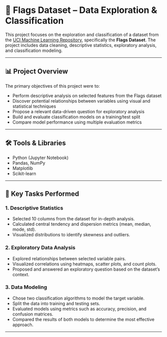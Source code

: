 # 🚩 Flags Dataset – Data Exploration & Classification

This project focuses on the exploration and classification of a dataset from the [UCI Machine Learning Repository](https://archive.ics.uci.edu/ml/datasets.php), specifically the **Flags Dataset**. The project includes data cleaning, descriptive statistics, exploratory analysis, and classification modeling.

---

## 📊 Project Overview

The primary objectives of this project were to:

- Perform descriptive analysis on selected features from the Flags dataset
- Discover potential relationships between variables using visual and statistical techniques
- Propose a relevant data-driven question for exploratory analysis
- Build and evaluate classification models on a training/test split
- Compare model performance using multiple evaluation metrics

---

## 🛠️ Tools & Libraries

- Python (Jupyter Notebook)
- Pandas, NumPy
- Matplotlib
- Scikit-learn

---

## 🧪 Key Tasks Performed

### 1. **Descriptive Statistics**
- Selected 10 columns from the dataset for in-depth analysis.
- Calculated central tendency and dispersion metrics (mean, median, mode, std).
- Visualized distributions to identify skewness and outliers.

### 2. **Exploratory Data Analysis**
- Explored relationships between selected variable pairs.
- Visualized correlations using heatmaps, scatter plots, and count plots.
- Proposed and answered an exploratory question based on the dataset’s context.

### 3. **Data Modeling**
- Chose two classification algorithms to model the target variable.
- Split the data into training and testing sets.
- Evaluated models using metrics such as accuracy, precision, and confusion matrices.
- Compared the results of both models to determine the most effective approach.

---

